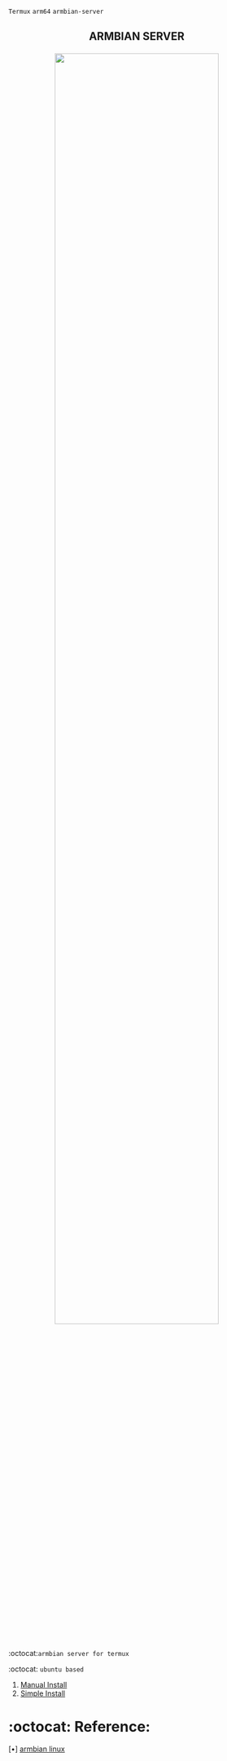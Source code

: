 `Termux` `arm64` `armbian-server`
<h2><p align="center">ARMBIAN SERVER</p></h2>
<p align="center">
<img width="80%" src="https://pbs.twimg.com/media/GAchanPWUAAUmyw?format=jpg&name=4096x4096"></p>

:octocat:`armbian server for termux`

:octocat: `ubuntu based`

1. [Manual Install](#)
2. [Simple Install](#)

:octocat: Reference:
===================
[•] [armbian linux](https://www.armbian.com/)
